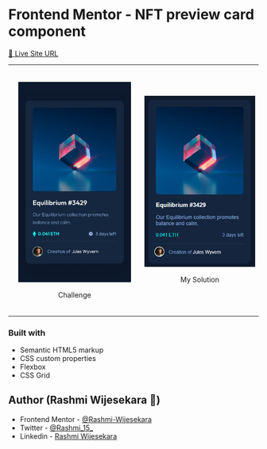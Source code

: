 # Frontend Mentor - NFT preview card component

[🔗 Live Site URL](https://rashmi-wijesekara.github.io/nft-preview-card-component/)

<!--
## My Solution
(screenshot)

https://github.com/Rashmi-Wijesekara/nft-preview-card-component/blob/main/design/mobile-design.jpg
-->

<table align= "center">
	<td style= "padding: 20px;">   	
<p align="center">
	<img src="https://github.com/Rashmi-Wijesekara/nft-preview-card-component/blob/main/design/mobile-design.jpg" width= "300px"/>
		<p align="center">
			Challenge
		</p>
</p>	
  	</td>
  	<td>  	
<p align="center">
	<img src="https://github.com/Rashmi-Wijesekara/nft-preview-card-component/blob/main/images/version1.jpg" width= "300px"/>
</p>	
	<p align="center">
			My Solution
		</p>
  	</td>
</table>  

### Built with

- Semantic HTML5 markup
- CSS custom properties
- Flexbox
- CSS Grid

## Author (Rashmi Wijesekara 🙂)

- Frontend Mentor	- [@Rashmi-Wijesekara](https://www.frontendmentor.io/profile/Rashmi-Wijesekara)
- Twitter			- [@Rashmi_15_](https://twitter.com/Rashmi_15_)
- Linkedin       	- [Rashmi Wijesekara](https://www.linkedin.com/in/rashmi-wijesekara-a1a1881b3/)		

